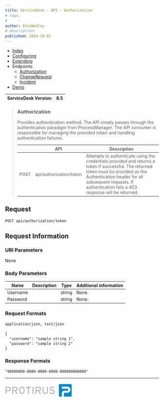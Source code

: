 ```yaml
---
title: ServiceDesk - API - Authorization
# tags:
#     - 
author: AlexHedley
# description: 
published: 2018-10-01
---
```


- [Index](https://community.broadcom.com/symantecenterprise/viewdocument?DocumentKey=d54b726c-cf91-42f3-a0fe-436a3d559c14&amp;CommunityKey=04ead5e9-3643-4118-b853-afa5a58710c6&amp;tab=librarydocuments)
- [Configuring](https://community.broadcom.com/symantecenterprise/viewdocument?DocumentKey=becb0e82-72b6-40da-ad93-e5f3aad8afcd&amp;CommunityKey=04ead5e9-3643-4118-b853-afa5a58710c6&amp;tab=librarydocuments)
- [Extending](https://community.broadcom.com/symantecenterprise/viewdocument?DocumentKey=6d994fd8-1056-49a7-8228-488a03300d41&amp;CommunityKey=04ead5e9-3643-4118-b853-afa5a58710c6&amp;tab=librarydocuments)
- Endpoints
    - [Authorization](https://community.broadcom.com/symantecenterprise/viewdocument?DocumentKey=30d60bd5-f273-41b4-a1ff-67a40becd4dd&amp;CommunityKey=04ead5e9-3643-4118-b853-afa5a58710c6&amp;tab=librarydocuments)
    - [ChangeRequest](https://community.broadcom.com/symantecenterprise/viewdocument?DocumentKey=9a8c56d0-0069-49df-8f18-a4228bddd4a8&amp;CommunityKey=04ead5e9-3643-4118-b853-afa5a58710c6&amp;tab=librarydocuments)
    - [Incident](https://community.broadcom.com/symantecenterprise/viewdocument?DocumentKey=bf651a3b-b5a6-4054-b348-3aa2c4414826&amp;CommunityKey=04ead5e9-3643-4118-b853-afa5a58710c6&amp;tab=librarydocuments)
- [Demo](https://community.broadcom.com/symantecenterprise/viewdocument?DocumentKey=739bf091-178b-4fd7-b214-0b62f4db987c&amp;CommunityKey=04ead5e9-3643-4118-b853-afa5a58710c6&amp;tab=librarydocuments)

| ServiceDesk Version: | 8.5 |
| --- | --- |

> ### Authorization
> 
> Provides authentication method. The API simply passes through the authentication paradigm from ProcessManager. The API consumer is responsible for managing the provided token and handling authentication failures.
> 
> |  | API | Description |
> | --- | --- | --- |
> | POST | api/authorization/token | Attempts to authenticate using the credentials provided and returns a token if successful. The returned token must be provided as the Authentication header for all subsequent requests. If authentication fails a 403 response will be returned. |

## Request

    POST api/authorization/token

## Request Information
  
### URI Parameters
  
None
  
### Body Parameters

| Name | Description | Type | Additional information |
| --- | --- | --- | --- |
| Username |  | string | None. |
| Password |  | string | None. |

### Request Formats

    application/json, text/json

    {
      "username": "sample string 1",
      "password": "sample string 2"
    }

### Response Formats

    "00000000-0000-0000-0000-000000000000"

---
  
[![Protirus](images\Protirus.png)](https://www.protirus.com/)
